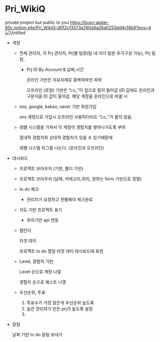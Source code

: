 # Pri_WikiQ 
private project but public to you
https://busy-apple-85c.notion.site/Pri_WikiQ-d0f2cf3573a740d4a26a0253dd4cf4b6?pvs=4
![Untitled](https://prod-files-secure.s3.us-west-2.amazonaws.com/7750544b-2ffc-4f90-bb3e-80faa78e19a7/ec9be2fe-08d1-4336-80c1-5b37b47c22eb/Untitled.png)

- 계정
    - 전체 관리자, 각 Prj 관리자, Prj별 팀장(팀 내 리더 팀원 추가구성 가능), Prj 팀원,
        - Prj ID By Account & 날짜,시간
            
            온라인 기반은 자유자재로 중복여부만 파악
            
            오프라인 (로컬) 기반은 “Lo_”이 앞으로 필히 들어감 (ID 값에도 온라인과 구분지을 ID 값이 들어감. 해당 계정을 온라인으로 바꿀 시 
            
    - sns, google, kakao, naver 기반 회원가입
        
        sns 계정으로 가입시 오프라인 사용하더라도 “Lo_”가 붙지 않음.
        
    - 레벨 시스템을 가져서 각 계정이 경험치를 쌓아나가도록 부여
        
        절대적 경험치와 상대적 경험치가 있을 수 있기때문에
        
        레벨 시스템 리그를 나눈다. (온라인과 오프라인)
        
- 대시보드
    - 프로젝트 브라우저 (기본, 폴더 기반)
    - 프로젝트 브라우저 (날짜, 카테고리,위치, 원하는 form 기반으로 정렬)
    - to do 체크
        - 관리자가 요청하고 컨펌해야 체크완료
    - 지도 기반 프로젝트 표기
        - 위치기반 api 연동
    - 캘린더
        
        타겟 데이
        
        프로젝트 to do 할일 타겟 데이 데시보드에 표현. 
        
    - Level, 경험치 기반
        
        Level 순으로 계정 나열
        
        경험치 순으로 퀘스트 나열
        
    - 우선순위, 투표
        1. 투표수가 가장 많은게 우선순위 높도록
        2. 높은 관리자가 만든 prj가 높도록 설정
        3. 
- 알림
    
    날짜 기반 to do 알림 보내기
